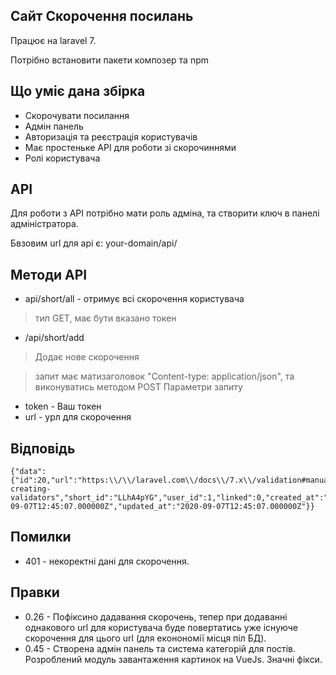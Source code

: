 ## Сайт Скорочення посилань

Працює на laravel 7.

Потрібно встановити пакети композер та npm

## Що уміє дана збірка
- Скорочувати посилання
- Адмін панель
- Авторизація та реєстрація користувачів
- Має простеньке API для роботи зі скорочиннями
- Ролі користувача

## API
Для роботи з API потрібно мати роль адміна, та створити ключ в панелі адміністратора.

Бвзовим url для api є: your-domain/api/

## Методи API 

- api/short/all - отримує всі скорочення користувача
>тип GET, має бути вказано токен 

- /api/short/add
> Додає  нове скорочення

>запит має матизаголовок "Content-type: application/json", та виконуватись методом POST
Параметри запиту
- token - Ваш токен
- url - урл для скорочення


## Відповідь
    {"data":{"id":20,"url":"https:\\/\\/laravel.com\\/docs\\/7.x\\/validation#manually-creating-validators","short_id":"LLhA4pYG","user_id":1,"linked":0,"created_at":"2020-09-07T12:45:07.000000Z","updated_at":"2020-09-07T12:45:07.000000Z"}}

## Помилки
- 401 - некоректні дані для скорочення.

## Правки
- 0.26 - Пофіксино дадавання скорочень, тепер при додаванні однакового url для користувача буде повертатись уже існуюче скорочення для цього url (для еконономії місця піл БД). 
- 0.45 - Створена адмін панель та система категорій для постів. Розроблений модуль завантаження картинок на VueJs. Значні фікси.

